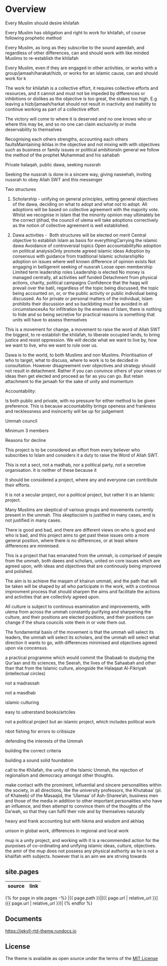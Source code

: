 
# Overview

Every Muslim should desire khilafah

Every Muslim has obligation and right to work for khilafah, of course following prophetic method

Every Muslim, as long as they subscribe to the sound aqeedah, and regardless of other differences, can and should work with like minded Muslims to re-establish the khilafah

Every Muslim, even if they are engaged in other activities, or works with a group/jamaah/harakat/hizb, or works for an islamic cause, can and should work for k

The work for khilafah is a collective effort, it requires collective efforts and resources, and it cannot and must not be impeded by differences or inhibitions or dislikes as the objective is too great, the stakes too high. E.g leaving a hizb/jamaah/harkat should not result in inactivity and inability to continue working as part of a collective effort

The victory will come to where it is deserved and no one knows who or where this may be, and so no one can claim exclusivity or invite deservability to themselves

Recognising each others strengths, accounting each others faultsMaintaining ikhlas in the objective and not mixing with with objectives such as business or family issues or political ambitionsIn general we follow the method of the prophet Muhammad and his sahabah

Private halaqah, public dawa, seeking nussrah

Seeking the nussrah is done in a sincere way, giving naseehah, inviting nussrah to obey Allah SWT and this messenger

Two structures

1. Scholarship - unifying on general principles, setting general objectives of the dawa, deciding on what to adopt and what not to adopt. All adoptions will be based on collective agreement with the majority vote. Whilst we recognise in Islam that the minority opinion may ultimately be the correct ijtihad, the council of ulema will take adoptions correctively as the notion of collective agreement is well established.

2. Dawa activities - 
Both structures will be elected on merit
Central objective to establish Islam as basis for everythingCarrying the islamic dawa
Avoidance of controversial topics
Open accountabilityNo adoption on political analysisOnly promote agreed islamic ideas
Adoption by consensus with guidance from traditional Islamic scholarshipNo adoption on issues where well known difference of opinion exists
Not engaging in belligerent seeking of nussrah
Loose open membership
Limited term leadership roles
Leadership is elected
No money is managed centrally, all activities self funded
Detachment from physical actions, charity, political campaigns
Confidence that the haqq will prevail over the batil, regardless of the topic being discussed, the topic being accounted on, or, or the public activity or public individual being discussed. As for private or personal matters of the individual, Islam prohibits their discussion and so backbiting must be avoided in all circumstancesAs for infiltration by the enemies of Islam, there is nothing to hide and so being secretive for practical reasons is something that units will have to assess themselves

This is a movement for change, a movement to raise the word of Allah SWT the biggest, to re-establish the khilafah, to liberate occupied lands, to bring justice and resist oppression. We will decide what we want to live by, how we want to live, who we want to rule over us.

Dawa is to the world, to both Muslims and non Muslims. Prioritisation of who to target, what to discuss, where to work is to be decided in consultation. However disagreement over objectives and strategy should not result in detachment. Rather if you can convince others of your views or ideas then get elected and proceed as far as you can go. But retain attachment to the jamaah for the sake of unity and momentum

Accountability:

Is both public and private, with no pressure for either method to be given preference. This is because accountability brings openess and frankness and recklessness and insincerity will be up for judgement

Ummah council

Minimum 3 members


Reasons for decline

This project is to be considered an effort from every believer who subscribes to Islam and considers it a duty to raise the Word of Allah SWT.

This is not a sect, not a madhab, nor a political party, not a secretive organisation. It is neither of these because it

It should be considered a project, where any and everyone can contribute their efforts.

It is not a secular project, nor a political project, but rather it is an Islamic project.

Many Muslims are skeptical of various groups and movements currently present in the ummah. This skeptiscisim is justified in many cases, and is not justified in many cases.

There is good and bad, and there are different views on who is good and who is bad, and this project aims to get past these issues onto a more general position, where there is no differences, or at least where differences are minimised.

This is a project that has emanated from the ummah, is comprised of people from the ummah, both daees and scholars, united on core issues which are agreed upon, with ideas and objectives that are continously being improved and polished.

The aim is to achieve the maqam of khairun ummati, and the path that will be taken will be shaped by all who participate in the work, with a continous improvment process that should sharpen the aims and facilitate the actions and activities that are collectivly agreed upon.

All culture is subject to continous examination and improvements, with ulema from across the ummah constantly purifying and sharpening the culture, and their positions are elected positions, and their positions can change if the shura councils vote them in or vote them out.

The fundamental basis of the movement is that the ummah will select its leaders, the ummah will select its scholars, and the ummah will select what direction it wants to go, with differences minimised and objectives agreed upon via concensus.








a practical programme which would commit the Shabaab to studying the Qur’aan and its sciences, the Seerah, the lives of the Sahaabah and other than that from the Islamic culture, alongside the Halaqaat Al-Fikriyah (intellectual circles)

not a madrassah

not a masdhab

islamic culturing

easy to udnerstand books/artciles

not a political project but an islamic project, which includes political work



nbot fishing for errors to critisiuze

defending the interests of the Ummah

building the correct criteria

building a sound solid foundation

 call to the Khilafah, the unity of the Islamic Ummah, the rejection of regionalism and democracy amongst other thoughts.

make contact with the prominent, influential and sincere personalities within the society, in all directions, like the university professors, the Khutabaa’ (pl. of Khateeb) of the Masaajid, the ‘Ulamaa’ of Ash-Sharee’ah, business men and those of the media in addition to other important personalities who have an influence, and then attempt to convince them of the thoughts of the Da’wah, so that they can fulfil their role and by themselves naturally

heavy and frank accounting but with hikma and wisdom and akhlaq

unison in global work, differences in regional and local work

mup is a unity project, and working with it is a recommended action for the purpoises of co-ordinating and unifying islamic ideas, culture, objectives. the amir of the mup does not possess any physical authority as he is not a khalifah with subjects. however that is an aim we are strving towards



## site.pages

| source | link |
| ------ | ---- |
{% for page in site.pages -%}
|{{ page.path }}|[{{ page.url | relative_url }}]({{ page.url | relative_url }})|
{% endfor %}

## Documents
https://jekyll-rtd-theme.rundocs.io

## License
The theme is available as open source under the terms of the [MIT License](https://github.com/rundocs/jekyll-rtd-theme/blob/master/LICENSE)
